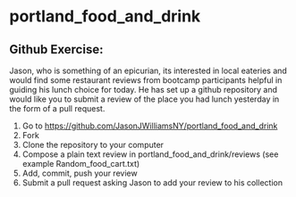 portland_food_and_drink
=======================

Github Exercise:
----------------

Jason, who is something of an epicurian, its interested in local eateries and would find some restaurant reviews from bootcamp participants helpful in guiding his lunch choice for today.  He has set up a github repository and would like you to submit a review of the place you had lunch yesterday in the form of a pull request.

1. Go to https://github.com/JasonJWilliamsNY/portland_food_and_drink
2. Fork
3. Clone the repository to your computer
4. Compose a plain text review in portland_food_and_drink/reviews (see example Random_food_cart.txt)
5. Add, commit, push your review
6. Submit a pull request asking Jason to add your review to his collection


